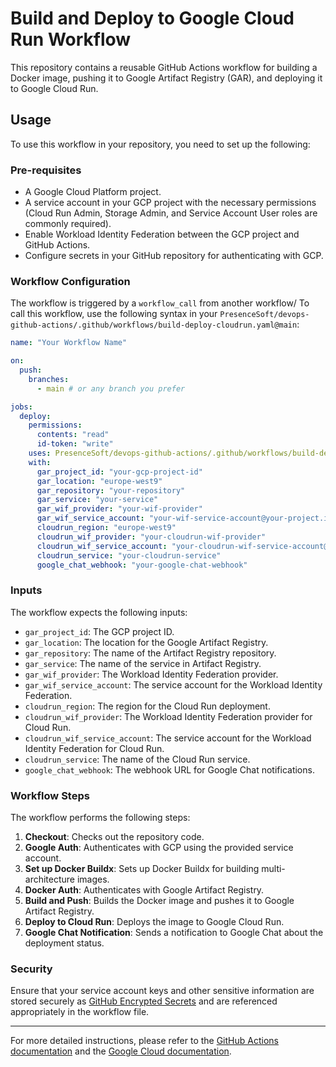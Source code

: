 # Build and Deploy to Google Cloud Run Workflow

This repository contains a reusable GitHub Actions workflow for building a Docker image, pushing it to Google Artifact Registry (GAR), and deploying it to Google Cloud Run.

## Usage

To use this workflow in your repository, you need to set up the following:

### Pre-requisites

- A Google Cloud Platform project.
- A service account in your GCP project with the necessary permissions (Cloud Run Admin, Storage Admin, and Service Account User roles are commonly required).
- Enable Workload Identity Federation between the GCP project and GitHub Actions.
- Configure secrets in your GitHub repository for authenticating with GCP.

### Workflow Configuration

The workflow is triggered by a `workflow_call` from another workflow/ To call this workflow, use the following syntax in your `PresenceSoft/devops-github-actions/.github/workflows/build-deploy-cloudrun.yaml@main`:

```yaml
name: "Your Workflow Name"

on:
  push:
    branches:
      - main # or any branch you prefer

jobs:
  deploy:
    permissions:
      contents: "read"
      id-token: "write"
    uses: PresenceSoft/devops-github-actions/.github/workflows/build-deploy-cloudrun.yaml@main
    with:
      gar_project_id: "your-gcp-project-id"
      gar_location: "europe-west9"
      gar_repository: "your-repository"
      gar_service: "your-service"
      gar_wif_provider: "your-wif-provider"
      gar_wif_service_account: "your-wif-service-account@your-project.iam.gserviceaccount.com"
      cloudrun_region: "europe-west9"
      cloudrun_wif_provider: "your-cloudrun-wif-provider"
      cloudrun_wif_service_account: "your-cloudrun-wif-service-account@your-project.iam.gserviceaccount.com"
      cloudrun_service: "your-cloudrun-service"
      google_chat_webhook: "your-google-chat-webhook"
```

### Inputs

The workflow expects the following inputs:

- `gar_project_id`: The GCP project ID.
- `gar_location`: The location for the Google Artifact Registry.
- `gar_repository`: The name of the Artifact Registry repository.
- `gar_service`: The name of the service in Artifact Registry.
- `gar_wif_provider`: The Workload Identity Federation provider.
- `gar_wif_service_account`: The service account for the Workload Identity Federation.
- `cloudrun_region`: The region for the Cloud Run deployment.
- `cloudrun_wif_provider`: The Workload Identity Federation provider for Cloud Run.
- `cloudrun_wif_service_account`: The service account for the Workload Identity Federation for Cloud Run.
- `cloudrun_service`: The name of the Cloud Run service.
- `google_chat_webhook`: The webhook URL for Google Chat notifications.

### Workflow Steps

The workflow performs the following steps:

1. **Checkout**: Checks out the repository code.
2. **Google Auth**: Authenticates with GCP using the provided service account.
3. **Set up Docker Buildx**: Sets up Docker Buildx for building multi-architecture images.
4. **Docker Auth**: Authenticates with Google Artifact Registry.
5. **Build and Push**: Builds the Docker image and pushes it to Google Artifact Registry.
6. **Deploy to Cloud Run**: Deploys the image to Google Cloud Run.
7. **Google Chat Notification**: Sends a notification to Google Chat about the deployment status.

### Security

Ensure that your service account keys and other sensitive information are stored securely as [GitHub Encrypted Secrets](https://docs.github.com/en/actions/reference/encrypted-secrets) and are referenced appropriately in the workflow file.

---

For more detailed instructions, please refer to the [GitHub Actions documentation](https://docs.github.com/en/actions) and the [Google Cloud documentation](https://cloud.google.com/docs).
